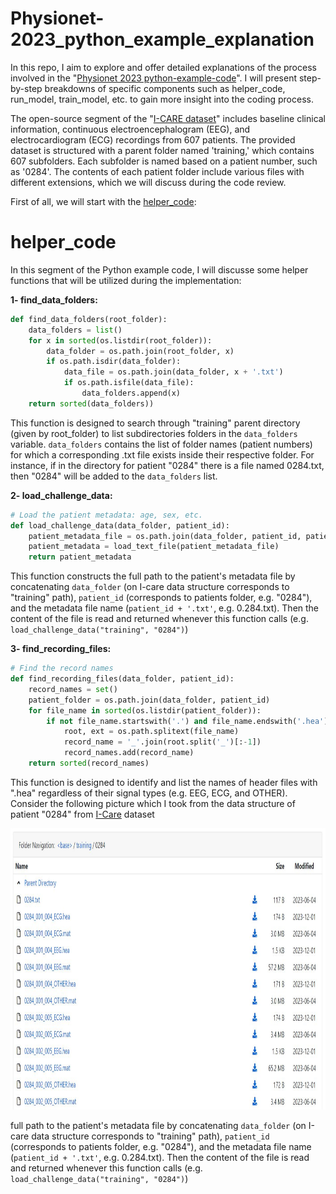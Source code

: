 # Physionet-2023_python_example_explanation
In this repo, I aim to explore and offer detailed explanations of the process involved in the "[Physionet 2023 python-example-code](https://github.com/physionetchallenges/python-example-2023)". I will present step-by-step breakdowns of specific components such as helper_code, run_model, train_model, etc. to gain more insight into the coding process. 

The open-source segment of the "[I-CARE dataset](https://physionet.org/content/i-care/2.0/#files)" includes baseline clinical information, continuous electroencephalogram (EEG), and electrocardiogram (ECG) recordings from 607 patients. The provided dataset is structured with a parent folder named 'training,' which contains 607 subfolders. Each subfolder is named based on a patient number, such as '0284'. The contents of each patient folder include various files with different extensions, which we will discuss during the code review. 

First of all, we will start with the [helper_code]([https://github.com/physionetchallenges/python-example-2024/blob/main/helper_code.py](https://github.com/physionetchallenges/python-example-2023/blob/master/helper_code.py)):
# helper_code
In this segment of the Python example code, I will discusse some helper functions that will be utilized during the implementation:

**1- find_data_folders:**
```python
def find_data_folders(root_folder):
    data_folders = list()
    for x in sorted(os.listdir(root_folder)):
        data_folder = os.path.join(root_folder, x)
        if os.path.isdir(data_folder):
            data_file = os.path.join(data_folder, x + '.txt')
            if os.path.isfile(data_file):
                data_folders.append(x)
    return sorted(data_folders))
```
This function is designed to search through "training" parent directory (given by root_folder) to list subdirectories folders in the `data_folders` variable. `data_folders` contains the list of folder names (patient numbers) for which a corresponding .txt file exists inside their respective folder. For instance, if in the directory for patient "0284" there is a file named 0284.txt, then "0284" will be added to the `data_folders` list.


**2- load_challenge_data:**
```python
# Load the patient metadata: age, sex, etc.
def load_challenge_data(data_folder, patient_id):
    patient_metadata_file = os.path.join(data_folder, patient_id, patient_id + '.txt')
    patient_metadata = load_text_file(patient_metadata_file)
    return patient_metadata
```
This function constructs the full path to the patient's metadata file by concatenating `data_folder` (on I-care data structure corresponds to "training" path), `patient_id` (corresponds to patients folder, e.g. "0284"), and the metadata file name (`patient_id + '.txt'`, e.g. 0.284.txt). Then the content of the file is read and returned whenever this function calls (e.g. `load_challenge_data("training", "0284")`) 

**3- find_recording_files:**
```python
# Find the record names
def find_recording_files(data_folder, patient_id):
    record_names = set()
    patient_folder = os.path.join(data_folder, patient_id)
    for file_name in sorted(os.listdir(patient_folder)):
        if not file_name.startswith('.') and file_name.endswith('.hea'):
            root, ext = os.path.splitext(file_name)
            record_name = '_'.join(root.split('_')[:-1])
            record_names.add(record_name)
    return sorted(record_names)
```
This function is designed to identify and list the names of header files with ".hea" regardless of their signal types (e.g. EEG, ECG, and OTHER). Consider the following picture which I took from the data structure of patient "0284" from [I-Care]([[https://github.com/physionetchallenges/python-example-2024/blob/main/helper_code.py](https://github.com/physionetchallenges/python-example-2023/blob/master/helper_code.py)](https://physionet.org/content/i-care/2.1/training/0284/#files-panel)) dataset

<div align="center">
<img src="I-care pic.JPG" alt="Alt text" width="650" height="450">
</div>


full path to the patient's metadata file by concatenating `data_folder` (on I-care data structure corresponds to "training" path), `patient_id` (corresponds to patients folder, e.g. "0284"), and the metadata file name (`patient_id + '.txt'`, e.g. 0.284.txt). Then the content of the file is read and returned whenever this function calls (e.g. `load_challenge_data("training", "0284")`) 
